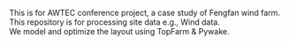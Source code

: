 This is for AWTEC conference project, a case study of Fengfan wind farm.  
This repository is for processing site data e.g., Wind data.  
We model and optimize the layout using TopFarm & Pywake.  
